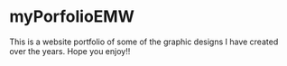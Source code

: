 # myPorfolioEMW
This is a website portfolio of some of the graphic designs I have created over the years. Hope you enjoy!!
